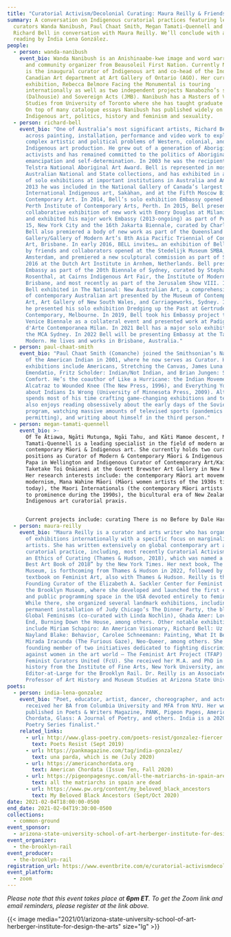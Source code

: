 ```yaml
---
title: "Curatorial Activism/Decolonial Curating: Maura Reilly & Friends"
summary: A conversation on Indigenous curatorial practices featuring legendary
  curators Wanda Nanibush, Paul Chaat Smith, Megan Tamati-Quennell and artist
  Richard Bell in conversation with Maura Reilly. We’ll conclude with a poetry
  reading by India Lena González.
people:
  - person: wanda-nanibush
    event_bio: Wanda Nanibush is an Anishinaabe-kwe image and word warrior, curator
      and community organizer from Beausoleil First Nation. Currently Nanibush
      is the inaugural curator of Indigenous art and co-head of the Indigenous +
      Canadian Art department at Art Gallery of Ontario (AGO). Her current AGO
      exhibition, Rebecca Belmore Facing the Monumental is touring
      internationally as well as two independent projects Nanabozho’s sisters
      (Dalhousie) and Sovereign Acts (JMB). Nanibush has a Masters of Visual
      Studies from University of Toronto where she has taught graduate courses.
      On top of many catalogue essays Nanibush has published widely on
      Indigenous art, politics, history and feminism and sexuality.
  - person: richard-bell
    event_bio: "One of Australia’s most significant artists, Richard Bell works
      across painting, installation, performance and video work to explore the
      complex artistic and political problems of Western, colonial, and
      Indigenous art production. He grew out of a generation of Aboriginal
      activists and has remained committed to the politics of Aboriginal
      emancipation and self-determination. In 2003 he was the recipient of the
      Telstra National Aboriginal Art Award. Bell is represented in most major
      Australian National and State collections, and has exhibited in a number
      of solo exhibitions at important institutions in Australia and America. In
      2013 he was included in the National Gallery of Canada’s largest show of
      International Indigenous art, Sakàhan, and at the Fifth Moscow Biennale of
      Contemporary Art. In 2014, Bell’s solo exhibition Embassy opened at the
      Perth Institute of Contemporary Arts, Perth. In 2015, Bell presented a
      collaborative exhibition of new work with Emory Douglas at Milani Gallery,
      and exhibited his major work Embassy (2013-ongoing) as part of Performa
      15, New York City and the 16th Jakarta Biennale, curated by Charles Esche.
      Bell also premiered a body of new work as part of the Queensland Art
      Gallery/Gallery of Modern Art’s 8th Asia Pacific Triennial of Contemporary
      Art, Brisbane. In early 2016, BELL invites… an exhibition of Bell and work
      by friends and collaborators opened at the Stedelijk Museum SMBA,
      Amsterdam, and premiered a new sculptural commission as part of Sonsbeek
      2016 at the Dutch Art Institute in Arnhem, Netherlands. Bell presented
      Embassy as part of the 20th Biennale of Sydney, curated by Stephanie
      Rosenthal, at Cairns Indigenous Art Fair, the Institute of Modern Art,
      Brisbane, and most recently as part of the Jerusalem Show VIII. In 2017,
      Bell exhibited in The National: New Australian Art, a comprehensive survey
      of contemporary Australian art presented by the Museum of Contemporary
      Art, Art Gallery of New South Wales, and Carriageworks, Sydney. In 2018,
      he presented his solo exhibition Dredging up the Past at Gertrude
      Contemporary, Melbourne. In 2019, Bell took his Embassy project to the
      Venice Biennale as a collateral event and presented work at Padiglione
      d'Arte Contemporanea Milan. In 2021 Bell has a major solo exhibition at
      the MCA Sydney. In 2022 Bell will be presenting Embassy at the Tate
      Modern. He lives and works in Brisbane, Australia."
  - person: paul-chaat-smith
    event_bio: "Paul Chaat Smith (Comanche) joined the Smithsonian’s National Museum
      of the American Indian in 2001, where he now serves as Curator. His
      exhibitions include Americans, Stretching the Canvas, James Luna’s
      Emendatio, Fritz Scholder: Indian/Not Indian, and Brian Jungen: Strange
      Comfort. He’s the coauthor of Like a Hurricane: the Indian Movement from
      Alcatraz to Wounded Knee (The New Press, 1996), and Everything You Know
      about Indians Is Wrong (University of Minnesota Press, 2009). Although he
      spends most of his time crafting game-changing exhibitions and texts, he
      also enjoys reading obsessively about the early days of the Soviet space
      program, watching massive amounts of televised sports (pandemics
      permitting), and writing about himself in the third person."
  - person: megan-tamati-quennell
    event_bio: >-
      Of Te Ātiawa, Ngāti Mutunga, Ngāi Tahu, and Kāti Mamoe descent, Megan
      Tamati-Quennell is a leading specialist in the field of modern and
      contemporary Māori & Indigenous art. She currently holds two curatorial
      positions as Curator of Modern & Contemporary Māori & Indigenous Art at Te
      Papa in Wellington and Indigenous Curator of Contemporary Art/Kairauhī
      Taketake Toi Onāianei at the Govett Brewster Art Gallery in New Plymouth.
      Her research interests include: the contemporary Māori art movement, Māori
      modernism, Mana Wahine Māori (Māori women artists of the 1930s till
      today), the Maori Internationals (the contemporary Māori artists who rose
      to prominence during the 1990s), the bicultural era of New Zealand and
      Indigenous art curatorial praxis.


      Current projects include: curating There is no Before by Dale Harding and Land Site Place, featuring the work of Shona Rapira Davies, Kate Newby, Matt Pine and Ana Iti, for the Govett Brewster Art Gallery, developing a limited edition publication about Détour, the major commission by Michael Parekowhai curated for the opening of the new Toi Art Gallery in Te Papa, and researching and developing an exhibition and publication focused on the women of Māori modernism and writing a chapter, “Ka pū te ruha, ka hao te rangatahi (The old net is laid aside, the new net goes fishing): The quiet revolution, Māori modernism, Gordon Tovey, Pineamine Taiapa, and other motivators of change” for a publication about Indigenous modernisms being published by Duke University Press.
  - person: maura-reilly
    event_bio: "Maura Reilly is a curator and arts writer who has organized dozens
      of exhibitions internationally with a specific focus on marginalized
      artists. She has written extensively on global contemporary art and
      curatorial practice, including, most recently Curatorial Activism: Towards
      an Ethics of Curating (Thames & Hudson, 2018), which was named a “Top 10
      Best Art Book of 2018” by the New York Times. Her next book, The Ethical
      Museum, is forthcoming from Thames & Hudson in 2022, followed by a
      textbook on Feminist Art, also with Thames & Hudson. Reilly is the
      Founding Curator of the Elizabeth A. Sackler Center for Feminist Art at
      the Brooklyn Museum, where she developed and launched the first exhibition
      and public programming space in the USA devoted entirely to feminist art.
      While there, she organized several landmark exhibitions, including the
      permanent installation of Judy Chicago’s The Dinner Party, the blockbuster
      Global Feminisms (co-curated with Linda Nochlin), Ghada Amer: Love Had No
      End, Burning Down the House, among others. Other notable exhibitions
      include Miriam Schapiro: An American Visionary, Richard Bell: Uz v. Them,
      Nayland Blake: Behavior, Carolee Schneemann: Painting, What It Became, La
      Mirada Iracunda (The Furious Gaze), Neo-Queer, among others. She is a
      founding member of two initiatives dedicated to fighting discrimination
      against women in the art world – The Feminist Art Project (TFAP) and
      Feminist Curators United (FcU). She received her M.A. and PhD in art
      history from the Institute of Fine Arts, New York University, and is an
      Editor-at-Large for the Brooklyn Rail. Dr. Reilly is an Associate
      Professor of Art History and Museum Studies at Arizona State University."
poets:
  - person: india-lena-gonzalez
    event_bio: "Poet, educator, artist, dancer, choreographer, and actor. She
      received her BA from Columbia University and MFA from NYU. Her work is
      published in Poets & Writers Magazine, PANK, Pigeon Pages, American
      Chordata, Glass: A Journal of Poetry, and others. India is a 2020 National
      Poetry Series finalist."
    related_links:
      - url: http://www.glass-poetry.com/poets-resist/gonzalez-fiercer.html
        text: Poets Resist (Sept 2019)
      - url: https://pankmagazine.com/tag/india-gonzalez/
        text: una parda, which is me (July 2020)
      - url: https://americanchordata.org
        text: American Chordata (Issue Ten, Fall 2020)
      - url: https://pigeonpagesnyc.com/all-the-matriarchs-in-spain-are-dead
        text: all the matriarchs in spain are dead
      - url: https://www.pw.org/content/my_beloved_black_ancestors
        text: My Beloved Black Ancestors (Sept/Oct 2020)
date: 2021-02-04T18:00:00-0500
end_date: 2021-02-04T19:30:00-0500
collections:
  - common-ground
event_sponsor:
  - arizona-state-university-school-of-art-herberger-institute-for-design-the-arts
event_organizer:
  - the-brooklyn-rail
event_producer:
  - the-brooklyn-rail
registration_url: https://www.eventbrite.com/e/curatorial-activismdecolonial-curating-maura-reilly-friends-tickets-138960327079
event_platform:
  - zoom
---
```

*Please note that this event takes place at **6pm ET**. To get the Zoom link and email reminders, please register at the link above.* 

{{< image media="2021/01/arizona-state-university-school-of-art-herberger-institute-for-design-the-arts" size="lg" >}}